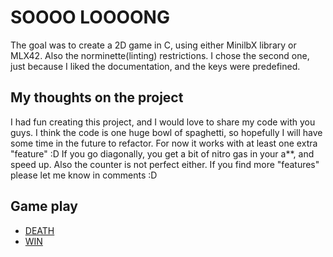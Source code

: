 # SOOOO LOOOONG
The goal was to create a 2D game in C, using either MinilbX library or MLX42. Also the norminette(linting) restrictions. 
I chose the second one, just because I liked the documentation, and the keys were predefined.

## My thoughts on the project
I had fun creating this project, and I would love to share my code with you guys.
I think the code is one huge bowl of spaghetti, so hopefully I will have some time in the future to refactor.
For now it works with at least one extra "feature" :D 
If you go diagonally, you get a bit of nitro gas in your a**, and speed up.
Also the counter is not perfect either.
If you find more "features" please let me know in comments :D

## Game play
- [DEATH](https://github.com/user-attachments/assets/527ef584-1adc-4aa6-b83c-8358b96c35d8)
- [WIN](https://github.com/user-attachments/assets/7b3db9ae-ddb8-4def-9edb-5ff7ec850ddf)


